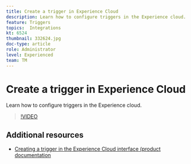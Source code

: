 ```yaml
---
title: Create a trigger in Experience Cloud
description: Learn how to configure triggers in the Experience cloud.
feature: Triggers
topics:  Integrations
kt: 6524
thumbnail: 332624.jpg
doc-type: article
role: Administrator
level: Experienced
team: TM
---
```


# Create a trigger in Experience Cloud

Learn how to configure triggers in the Experience cloud.

>[!VIDEO](https://video.tv.adobe.com/v/332624?quality=12)

## Additional resources

* [Creating a trigger in the Experience Cloud interface (product documentation](https://experienceleague.adobe.com/docs/campaign-standard/using/integrating-with-adobe-cloud/working-with-campaign-and-triggers/configuring-triggers-in-experience-cloud.html?lang=en#creating-a-trigger-in-the-experience-cloud-interface)

